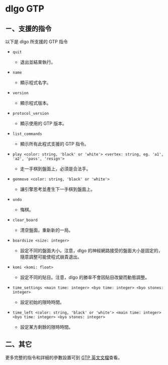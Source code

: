 # dlgo GTP

## ㄧ、支援的指令

以下是 dlgo 所支援的 GTP 指令

   * `quit`
      * 退出並結束執行。

   * `name`
      * 顯示程式名字。

   * `version`
      * 顯示程式版本。

   * `protocol_version`
      * 顯示使用的 GTP 版本。

   * `list_commands`
      * 顯示所有此程式支援的 GTP 指令。

   * `play <color: string, 'black' or 'white'> <vertex: string, eg. 'a1', 'a2', 'pass', 'resign'>`
      * 走一手棋到盤面上，必須是合法手。

   * `genmove <color: string, 'black' or 'white'>`
      * 讓引擎思考並產生下一手棋到盤面上。

   * `undo`
      * 悔棋。

   * `clear_board`
      * 清空盤面，重新新的一局。

   * `boardsize <size: integer>`
      * 設定不同的盤面大小。注意，dlgo 的神經網路接受的盤面大小是固定的，隨意調整可能使程式崩貴退出。

   * `komi <komi: float>`
      * 設定不同的貼目。注意，dlgo 的勝率不會因貼目改變而動態調整。

   * `time_settings <main time: integer> <byo time: integer> <byo stones: integer>`
      * 設定初始的限時時間。

   * `time_left <color: string, 'black' or 'white'> <main time: integer> <byo time: integer> <byo stones: integer>`
      * 設定某方剩餘的限時時間。

## 二、其它

更多完整的指令和詳細的參數設置可到 [GTP 英文文檔](https://www.gnu.org/software/gnugo/gnugo_19.html)查看。
